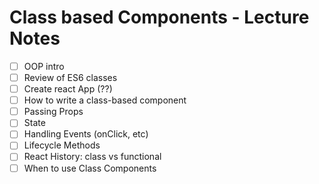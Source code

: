 # Class based Components - Lecture Notes

- [ ] OOP intro
- [ ] Review of ES6 classes
- [ ] Create react App (??)
- [ ] How to write a class-based component
- [ ] Passing Props
- [ ] State
- [ ] Handling Events (onClick, etc)
- [ ] Lifecycle Methods
- [ ] React History: class vs functional
- [ ] When to use Class Components
